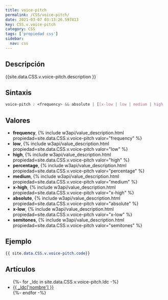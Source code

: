 ```yaml
---
title: voice-pitch
permalink: /CSS/voice-pitch/
date: 2021-03-07 03:13:26.597413
key: CSS.v.voice-pitch
category: CSS
tags: ['propiedad css']
sidebar: 
  nav: css
---
```


## Descripción
{{site.data.CSS.v.voice-pitch.description }}

## Sintaxis
~~~css
voice-pitch : <frequency> && absolute | [[x-low | low | medium | high | x-high] || [<frequency> | <semitones> | <percentage>]]
~~~

## Valores
* **frequency**,  {% include w3api/value_description.html propiedad=site.data.CSS.v.voice-pitch valor="frequency" %}
* **low**,  {% include w3api/value_description.html propiedad=site.data.CSS.v.voice-pitch valor="low" %}
* **high**,  {% include w3api/value_description.html propiedad=site.data.CSS.v.voice-pitch valor="high" %}
* **percentage**,  {% include w3api/value_description.html propiedad=site.data.CSS.v.voice-pitch valor="percentage" %}
* **medium**,  {% include w3api/value_description.html propiedad=site.data.CSS.v.voice-pitch valor="medium" %}
* **x-high**,  {% include w3api/value_description.html propiedad=site.data.CSS.v.voice-pitch valor="x-high" %}
* **absolute**,  {% include w3api/value_description.html propiedad=site.data.CSS.v.voice-pitch valor="absolute" %}
* **x-low**,  {% include w3api/value_description.html propiedad=site.data.CSS.v.voice-pitch valor="x-low" %}
* **semitones**,  {% include w3api/value_description.html propiedad=site.data.CSS.v.voice-pitch valor="semitones" %}

## Ejemplo
~~~css
{{ site.data.CSS.v.voice-pitch.code}}
~~~

## Artículos
<ul>
{%- for _ldc in site.data.CSS.v.voice-pitch.ldc -%}
   <li>
       <a href="{{_ldc['url'] }}">{{ _ldc['nombre'] }}</a>
   </li>
{%- endfor -%}
</ul>
